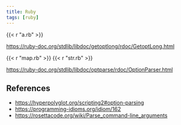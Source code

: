 ```yaml
---
title: Ruby
tags: [ruby]
---
```


{{< r "a.rb" >}}

<https://ruby-doc.org/stdlib/libdoc/getoptlong/rdoc/GetoptLong.html>

{{< r "map.rb" >}}
{{< r "str.rb" >}}

<https://ruby-doc.org/stdlib/libdoc/optparse/rdoc/OptionParser.html>

## References

- <https://hyperpolyglot.org/scripting2#option-parsing>
- <https://programming-idioms.org/idiom/162>
- <https://rosettacode.org/wiki/Parse_command-line_arguments>
